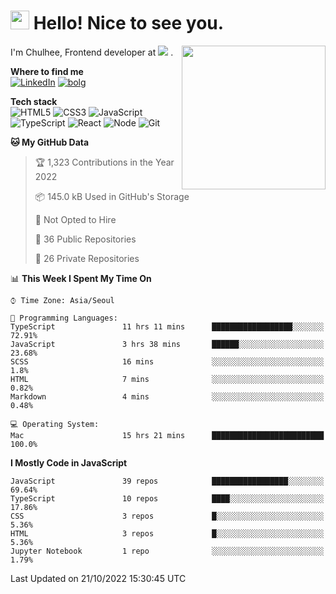 <h1><img src="https://emojis.slackmojis.com/emojis/images/1531849430/4246/blob-sunglasses.gif?1531849430" width="30"/> Hello! Nice to see you.</h1>
<img align='right' src="https://media.giphy.com/media/M9gbBd9nbDrOTu1Mqx/giphy.gif" width="230">
<p> 
  I'm Chulhee, Frontend developer at 
  <picture>
    <source srcset="https://user-images.githubusercontent.com/39752259/171427454-e07abb6f-2fac-4df5-ae35-354ca7b98a07.png" media="(prefers-color-scheme: dark)">
    <img src="https://user-images.githubusercontent.com/39752259/171427563-c39f16d4-579e-40a6-a908-0bdc2675a160.png">
  </picture>. 
</p>

**Where to find me**  
[![LinkedIn](https://img.shields.io/badge/-LinkedIn-blue?style=flat-square&logo=linkedin)](https://www.linkedin.com/in/chulhee-jang)
[![bolg](https://img.shields.io/badge/-BLOG-lightgrey?style=flat-square)](https://jcon.tistory.com)

**Tech stack**  
![HTML5](https://img.shields.io/badge/-HTML5-F05032?style=flat-square&logo=html5&logoColor=ffffff)
![CSS3](https://img.shields.io/badge/-CSS3-007ACC?style=flat-square&logo=css3)
![JavaScript](https://img.shields.io/badge/-JavaScript-%23F7DF1C?style=flat-square&logo=javascript&logoColor=000000&labelColor=%23F7DF1C&color=%23FFCE5A)
![TypeScript](https://img.shields.io/badge/-TypeScript-007ACC?style=flat-square&logo=typescript&logoColor=white)
![React](https://img.shields.io/badge/-React-222222?style=flat-square&logo=react)
![Node](https://img.shields.io/badge/-Nodejs-43853d?style=flat-square&logo=Node.js&logoColor=white)
![Git](https://img.shields.io/badge/-Git-F05032?style=flat-square&logo=git&logoColor=ffffff)

<!--START_SECTION:waka-->
**🐱 My GitHub Data** 

> 🏆 1,323 Contributions in the Year 2022
 > 
> 📦 145.0 kB Used in GitHub's Storage 
 > 
> 🚫 Not Opted to Hire
 > 
> 📜 36 Public Repositories 
 > 
> 🔑 26 Private Repositories  
 > 
📊 **This Week I Spent My Time On** 

```text
⌚︎ Time Zone: Asia/Seoul

💬 Programming Languages: 
TypeScript               11 hrs 11 mins      ██████████████████░░░░░░░   72.91% 
JavaScript               3 hrs 38 mins       ██████░░░░░░░░░░░░░░░░░░░   23.68% 
SCSS                     16 mins             ░░░░░░░░░░░░░░░░░░░░░░░░░   1.8% 
HTML                     7 mins              ░░░░░░░░░░░░░░░░░░░░░░░░░   0.82% 
Markdown                 4 mins              ░░░░░░░░░░░░░░░░░░░░░░░░░   0.48%

💻 Operating System: 
Mac                      15 hrs 21 mins      █████████████████████████   100.0%

```

**I Mostly Code in JavaScript** 

```text
JavaScript               39 repos            █████████████████░░░░░░░░   69.64% 
TypeScript               10 repos            ████░░░░░░░░░░░░░░░░░░░░░   17.86% 
CSS                      3 repos             █░░░░░░░░░░░░░░░░░░░░░░░░   5.36% 
HTML                     3 repos             █░░░░░░░░░░░░░░░░░░░░░░░░   5.36% 
Jupyter Notebook         1 repo              ░░░░░░░░░░░░░░░░░░░░░░░░░   1.79%

```



 Last Updated on 21/10/2022 15:30:45 UTC
<!--END_SECTION:waka-->
